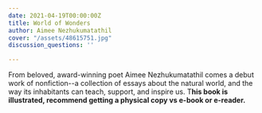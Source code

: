 ```yaml
---
date: 2021-04-19T00:00:00Z
title: World of Wonders
author: Aimee Nezhukumatathil
cover: "/assets/48615751.jpg"
discussion_questions: ''

---
```

From beloved, award-winning poet Aimee Nezhukumatathil comes a debut work of nonfiction--a collection of essays about the natural world, and the way its inhabitants can teach, support, and inspire us. T**his book is illustrated, recommend getting a physical copy vs e-book or e-reader.**
